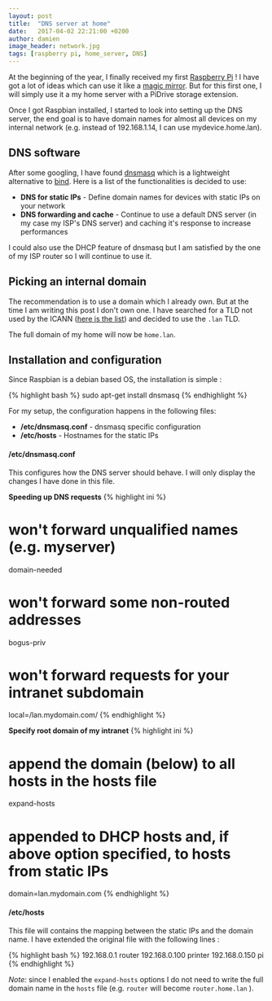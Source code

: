 ```yaml
---
layout: post
title:  "DNS server at home"
date:   2017-04-02 22:21:00 +0200
author: damien
image_header: network.jpg
tags: [raspberry pi, home_server, DNS]
---
```



At the beginning of the year, I finally received my first [Raspberry Pi][pi-home] ! I have got a lot of ideas which can use it like a [magic mirror][magic-mirror]. But for this first one, I will simply use it a my home server with a PiDrive storage extension.

Once I got Raspbian installed, I started to look into setting up the DNS server, the end goal is to have domain names for almost all devices on my internal network (e.g. instead of 192.168.1.14, I can use mydevice.home.lan).

## DNS software

After some googling, I have found [dnsmasq][app-dnsmasq] which is a lightweight alternative to [bind][app-bind]. Here is a list of the functionalities is decided to use:
- **DNS for static IPs** - Define domain names for devices with static IPs on your network
- **DNS forwarding and cache** - Continue to use a default DNS server (in my case my ISP's DNS server) and caching it's response to increase performances

I could also use the DHCP feature of dnsmasq but I am satisfied by the one of my ISP router so I will continue to use it.

## Picking an internal domain

The recommendation is to use a domain which I already own. But at the time I am writing this post I don't own one.
I have searched for a TLD not used by the ICANN ([here is the list][tld-list]) and decided to use the `.lan` TLD.

The full domain of my home will now be `home.lan`.

## Installation and configuration

Since Raspbian is a debian based OS, the installation is simple :

{% highlight bash %}
sudo apt-get install dnsmasq
{% endhighlight %}

For my setup, the configuration happens in the following files:
- **/etc/dnsmasq.conf** - dnsmasq specific configuration
- **/etc/hosts** - Hostnames for the static IPs

#### /etc/dnsmasq.conf

This configures how the DNS server should behave. I will only display the changes I have done in this file.

**Speeding up DNS requests**
{% highlight ini %}
# won't forward unqualified names (e.g. myserver)
domain-needed

# won't forward some non-routed addresses
bogus-priv

# won't forward requests for your intranet subdomain
local=/lan.mydomain.com/
{% endhighlight %}

**Specify root domain of my intranet**
{% highlight ini %}
# append the domain (below) to all hosts in the hosts file
expand-hosts

# appended to DHCP hosts and, if above option specified, to hosts from static IPs
domain=lan.mydomain.com
{% endhighlight %}

#### /etc/hosts

This file will contains the mapping between the static IPs and the domain name.
I have extended the original file with the following lines :

{% highlight bash %}
192.168.0.1 router
192.168.0.100 printer
192.168.0.150 pi
{% endhighlight %}

*Note:* since I enabled the `expand-hosts` options I do not need to write the full domain name in the `hosts` file (e.g. `router` will become `router.home.lan` ).

[pi-home]: https://www.raspberrypi.org
[magic-mirror]: https://magicmirror.builders/
[pidrive]: http://wdlabs.wd.com/category/wd-pidrive/
[app-dnsmasq]: http://www.thekelleys.org.uk/dnsmasq/doc.html
[app-bind]: https://www.isc.org/downloads/bind/
[tld-list]: http://data.iana.org/TLD/tlds-alpha-by-domain.txt
